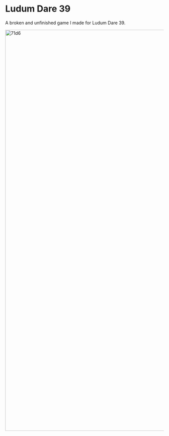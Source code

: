 # Ludum Dare 39

A broken and unfinished game I made for Ludum Dare 39.

<img width="1273" alt="71d6" src="https://user-images.githubusercontent.com/622180/128103315-a43fe9fe-156f-4ca3-91f9-964b4ee014dd.png">
